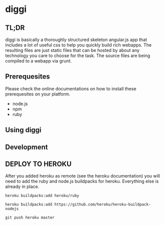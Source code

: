 # diggi

## TL;DR

diggi is basically a thoroughly structured skeleton angular.js app that includes a lot of useful css to help you quickly build rich webapps.
The resulting files are just static files that can be hosted by about any technology you care to choose for the task.
The source files are being compiled to a webapp via grunt.

## Prerequesites

Please check the online documentations on how to install these prerequesites on your platform.

- node.js
- npm
- ruby

## Using diggi

## Development

## DEPLOY TO HEROKU

After you added heroku as remote (see the heroku documentation) you will need to add the ruby and node.js buildpacks for heroku.
Everything else is already in place.

`heroku buildpacks:add heroku/ruby`

`heroku buildpacks:add https://github.com/heroku/heroku-buildpack-nodejs`

`git push heroku master`

